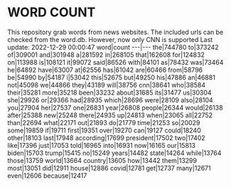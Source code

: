 # WORD COUNT
This repository grab words from news websites. The included urls can be checked from the word.db.
However, now only CNN is supported
Last update: 2022-12-29 00:00:47
word|count
---|---
the|744780
to|373242
of|309001
and|301948
a|281592
in|268105
that|162608
for|124832
on|113988
is|108121
it|99072
said|86526
with|84101
as|78432
was|73464
he|64892
have|63007
at|62556
has|61042
are|60466
from|58796
be|54990
by|54187
i|53042
this|52675
but|49250
his|47886
an|46881
not|45098
we|44866
they|43189
will|38756
cnn|38641
who|38584
their|35281
more|35218
been|33232
about|31685
its|31477
us|30304
she|29926
or|29366
had|28935
which|28696
were|28109
also|28104
you|27904
her|27537
one|26831
year|26808
people|26344
would|26138
after|25388
new|25248
there|24935
up|24813
when|23065
all|22752
than|22694
what|22171
out|21893
do|21779
time|21253
so|20029
some|19859
if|19711
first|19351
over|19270
can|19127
could|18240
other|18103
last|17948
according|17699
president|17502
two|17402
like|17396
just|17053
told|16965
into|16931
now|16165
our|15813
biden|15703
trump|15415
no|15249
years|14482
state|14264
while|13764
those|13759
world|13664
country|13605
how|13442
them|13299
most|13051
did|12911
house|12886
covid|12781
get|12737
many|12671
even|12606
because|12417
